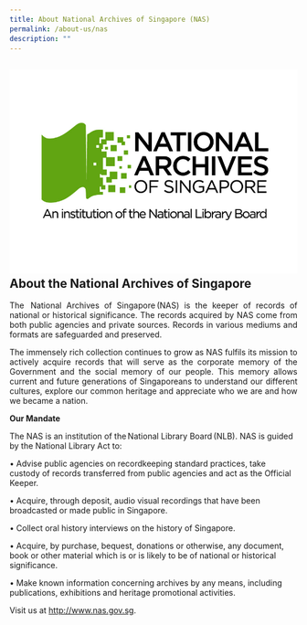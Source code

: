 ```yaml
---
title: About National Archives of Singapore (NAS)
permalink: /about-us/nas
description: ""
---
```

## ![](/images/NAS%20JPEG%20COLOUR.jpg)About the National Archives of Singapore

<p align="justify"> The  National Archives of Singapore (NAS) is the keeper of records of national or historical significance. The records acquired by NAS come from both public agencies and private sources. Records in various mediums and formats are safeguarded and preserved. </p>
 
<p align="justify">The immensely rich collection continues to grow as NAS fulfils its mission to actively acquire records that will serve as the corporate memory of the Government and the social memory of our people. This memory allows current and future generations of Singaporeans to understand our different cultures, explore our common heritage and appreciate who we are and how we became a nation. </p>

**Our Mandate**
 
The NAS is an institution of the National Library Board (NLB). NAS is guided by the National Library Act to:
 
• Advise public agencies on recordkeeping standard practices, take custody of records transferred from public agencies and act as the Official Keeper.
 
• Acquire, through deposit, audio visual recordings that have been broadcasted or made public in Singapore.
 
• Collect oral history interviews on the history of Singapore.
 
• Acquire, by purchase, bequest, donations or otherwise, any document, book or other material which is or is likely to be of national or historical significance.
 
• Make known information concerning archives by any means, including publications, exhibitions and heritage promotional activities.
 
Visit us at http://www.nas.gov.sg.